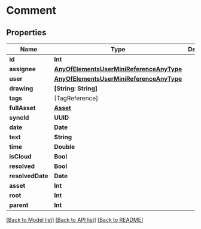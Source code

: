 # Comment

## Properties

Name | Type | Description | Notes
------------ | ------------- | ------------- | -------------
**id** | **Int** |  | 
**assignee** | [**AnyOfElementsUserMiniReferenceAnyType**](AnyOfElementsUserMiniReferenceAnyType.md) |  | [optional] 
**user** | [**AnyOfElementsUserMiniReferenceAnyType**](AnyOfElementsUserMiniReferenceAnyType.md) |  | [optional] 
**drawing** | **[String: String]** |  | [optional] 
**tags** | [TagReference] |  | [optional] 
**fullAsset** | [**Asset**](Asset.md) |  | [optional] 
**syncId** | **UUID** |  | [readonly] 
**date** | **Date** |  | [readonly] 
**text** | **String** |  | [optional] 
**time** | **Double** |  | [optional] 
**isCloud** | **Bool** |  | [optional] 
**resolved** | **Bool** |  | [optional] 
**resolvedDate** | **Date** |  | [optional] 
**asset** | **Int** |  | 
**root** | **Int** |  | [optional] 
**parent** | **Int** |  | [optional] 

[[Back to Model list]](../#documentation-for-models) [[Back to API list]](../#documentation-for-api-endpoints) [[Back to README]](../)


